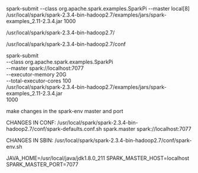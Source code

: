  spark-submit   --class org.apache.spark.examples.SparkPi   --master local[8]   /usr/local/spark/spark-2.3.4-bin-hadoop2.7/examples/jars/spark-examples_2.11-2.3.4.jar   1000

/usr/local/spark/spark-2.3.4-bin-hadoop2.7/

/usr/local/spark/spark-2.3.4-bin-hadoop2.7/conf


spark-submit \
  --class org.apache.spark.examples.SparkPi \
  --master spark://localhost:7077 \
  --executor-memory 20G \
  --total-executor-cores 100 \
  /usr/local/spark/spark-2.3.4-bin-hadoop2.7/examples/jars/spark-examples_2.11-2.3.4.jar \
  1000

make changes in the spark-env master and port


CHANGES IN CONF:
/usr/local/spark/spark-2.3.4-bin-hadoop2.7/conf/spark-defaults.conf.sh
spark.master                     spark://localhost:7077




CHANGES IN SBIN:
/usr/local/spark/spark-2.3.4-bin-hadoop2.7/conf/spark-env.sh

JAVA_HOME=/usr/local/java/jdk1.8.0_211
SPARK_MASTER_HOST=localhost
SPARK_MASTER_PORT=7077

